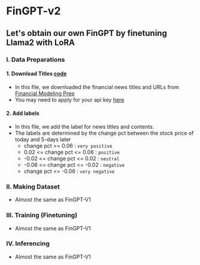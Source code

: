 # FinGPT-v2
## Let's obtain our own FinGPT by finetuning Llama2 with LoRA

### Ⅰ. Data Preparations
#### 1. Download Titles [code](./data_preparations/FMP.ipynb)
* In this file, we downloaded the financial news titles and URLs from [Financial Modeling Prep](https://site.financialmodelingprep.com/) 
* You may need to apply for your api key [here](https://site.financialmodelingprep.com/developer/docs/api-keys/)  

#### 2. Add labels
* In this file, we add the label for news titles and contents.
* The labels are determined by the change pct between the stock price of today and 5-days later
    * change pct >= 0.06 : `very positive` 
    * 0.02 <= change pct <= 0.06 : `positive`
    * -0.02 <= change pct <= 0.02 : `neutral`
    * -0.06 <= change pct <= -0.02 : `negative` 
    * change pct <= -0.06 : `very negative` 

### Ⅱ. Making Dataset
* Almost the same as FinGPT-V1 

### Ⅲ. Training (Finetuning)
* Almost the same as FinGPT-V1 

### Ⅳ. Inferencing
* Almost the same as FinGPT-V1 
